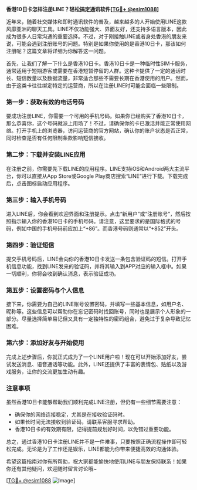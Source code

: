 **香港10日卡怎样注册LINE？轻松搞定通讯软件[[TG💪+ @esim1088](https://t.me/s/esim1088)]**

近年来，随着社交媒体和即时通讯软件的普及，越来越多的人开始使用LINE这款风靡亚洲的聊天工具。LINE不仅功能强大、界面友好，还支持多语言版本，因此成为很多人日常沟通的重要选择。不过，对于刚接触LINE或者身处香港的朋友来说，可能会遇到注册账号的问题。特别是如果你使用的是香港10日卡，那该如何注册呢？这篇文章将详细为你解答这一问题。

首先，让我们了解一下什么是香港10日卡。香港10日卡是一种临时性SIM卡服务，通常适用于短期游客或需要在香港短暂停留的人群。这种卡提供了一定的通话时长、短信数量以及数据流量，非常适合那些不需要长期在香港使用的用户。然而，由于这类卡往往绑定特定的运营商，所以在注册LINE时可能会面临一些限制。

### **第一步：获取有效的电话号码**
要成功注册LINE，你需要一个可用的手机号码。如果你已经购买了香港10日卡，那么恭喜你，这个号码就派上用场了！不过，请确保你的卡已激活并能正常使用网络。打开手机上的浏览器，访问运营商的官方网站，确认你的账户状态是否正常，同时检查是否有任何限制条款影响短信接收。

### **第二步：下载并安装LINE应用**
在注册之前，你需要先下载LINE的应用程序。LINE支持iOS和Android两大主流平台，你可以直接从App Store或Google Play商店搜索“LINE”进行下载。下载完成后，点击图标启动应用程序。

### **第三步：输入手机号码**
进入LINE后，你会看到欢迎界面和注册提示。点击“新用户”或“注册账号”，然后按照指示输入你的香港10日卡的手机号码。请注意，这里要求的是国际格式的号码，例如中国的手机号码前应加上“+86”。而香港号码则通常以“+852”开头。

### **第四步：验证短信**
提交手机号码后，LINE会向你的香港10日卡发送一条包含验证码的短信。打开手机信息功能，找到LINE发来的验证码，并将其输入到APP对应的输入框中。如果一切顺利，你将会收到确认消息，表示验证成功。

### **第五步：设置密码与个人信息**
接下来，你需要为自己的LINE账号设置密码，并填写一些基本信息，如用户名、昵称等。这些信息可以帮助你在忘记密码时找回账号，同时也是展示个人形象的一部分。尽量选择简单易记但又具有一定独特性的密码组合，避免过于复杂导致记忆困难。

### **第六步：添加好友与开始使用**
完成上述步骤后，你就正式成为了一个LINE用户啦！现在可以开始添加好友，尝试发送消息、语音通话等功能。此外，LINE还提供了丰富的表情包、贴纸以及游戏服务，让你的交流更加生动有趣。

### **注意事项**
虽然香港10日卡能够帮助我们顺利完成LINE注册，但仍有一些细节需要注意：
- 确保你的网络连接稳定，尤其是在接收验证码时。
- 如果长时间无法接收到验证码，请联系客服寻求帮助。
- 香港10日卡的有效期有限，记得提前规划好时间，以免错过重要功能。

总之，通过香港10日卡注册LINE并不是一件难事，只要按照正确流程操作即可轻松完成。无论是为了工作还是娱乐，LINE都能为你带来便捷高效的沟通体验。

希望这篇指南对你有所帮助，祝大家都能愉快地使用LINE与朋友保持联系！如果你还有其他疑问，欢迎随时留言讨论哦~

[[TG💪+ @esim1088](https://t.me/s/esim1088) ![Image](https://i.postimg.cc/4NQfJmqS/Snipaste-2025-05-13-00-14-12.png)]
